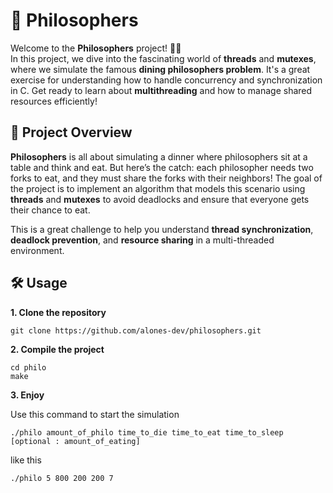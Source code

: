 # **🍝 Philosophers**

Welcome to the **Philosophers** project! 🧠✨  
In this project, we dive into the fascinating world of **threads** and **mutexes**, where we simulate the famous **dining philosophers problem**. It's a great exercise for understanding how to handle concurrency and synchronization in C. Get ready to learn about **multithreading** and how to manage shared resources efficiently!

## 🎯 **Project Overview**

**Philosophers** is all about simulating a dinner where philosophers sit at a table and think and eat. But here’s the catch: each philosopher needs two forks to eat, and they must share the forks with their neighbors! The goal of the project is to implement an algorithm that models this scenario using **threads** and **mutexes** to avoid deadlocks and ensure that everyone gets their chance to eat.

This is a great challenge to help you understand **thread synchronization**, **deadlock prevention**, and **resource sharing** in a multi-threaded environment.

## 🛠️ Usage
**1. Clone the repository**
```
git clone https://github.com/alones-dev/philosophers.git
```
**2. Compile the project**
```
cd philo
make
```
**3. Enjoy**

Use this command to start the simulation 
```
./philo amount_of_philo time_to_die time_to_eat time_to_sleep [optional : amount_of_eating]
```
like this
```
./philo 5 800 200 200 7
```
